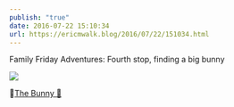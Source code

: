 ```yaml
---
publish: "true"
date: 2016-07-22 15:10:34
url: https://ericmwalk.blog/2016/07/22/151034.html
---
```


Family Friday Adventures: Fourth stop, finding a big bunny

![](https://ericmwalk.blog/uploads/2022/bd47443729.jpg)

📍[The Bunny 🐰](https://maps.apple.com/?address=601%20E%20Minnehaha%20Pkwy,%20Minneapolis,%20MN%20%2055417,%20United%20States&auid=16341985904447522583&ll=44.911968,-93.267445&lsp=9902&q=The%20Bunny)